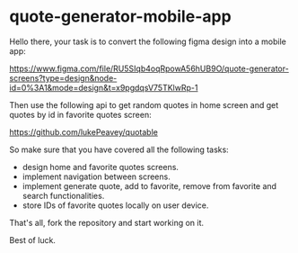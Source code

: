 # quote-generator-mobile-app

Hello there, your task is to convert the following figma design into a mobile app:

https://www.figma.com/file/RU5SIqb4oqRpowA56hUB9O/quote-generator-screens?type=design&node-id=0%3A1&mode=design&t=x9pgdqsV75TKlwRp-1

Then use the following api to get random quotes in home screen and get quotes by id in favorite quotes screen:

https://github.com/lukePeavey/quotable

So make sure that you have covered all the following tasks:

-   design home and favorite quotes screens.
-   implement navigation between screens.
-   implement generate quote, add to favorite, remove from favorite and search functionalities.
-   store IDs of favorite quotes locally on user device.

That's all, fork the repository and start working on it.

Best of luck.

